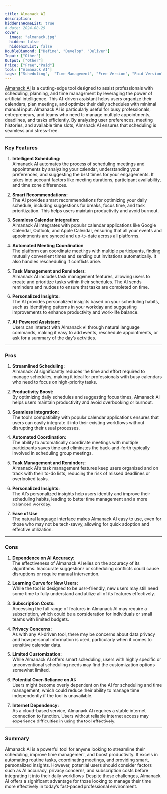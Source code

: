 ```yaml
---

title: Almanack AI  
description:  
hiddenInHomeList: true  
# date: 2024-08-29  
cover:  
  image: "almanack.jpg"  
  hidden: false  
  hiddenInList: false  
DoubleDiamond: ["Define", "Develop", "Deliver"]
Input: ["Other"]
Output: ["Other"]
Price: ["Free","Paid"]
tool: ["Almanack AI"]  
tags: ["Scheduling",  "Time Management", "Free Version", "Paid Version"]
---
```


[Almanack AI](https://almanack.ai/) is a cutting-edge tool designed to assist professionals with scheduling, planning, and time management by leveraging the power of artificial intelligence. This AI-driven assistant helps users organize their calendars, plan meetings, and optimize their daily schedules with minimal manual input. Almanack AI is particularly useful for busy professionals, entrepreneurs, and teams who need to manage multiple appointments, deadlines, and tasks efficiently. By analyzing user preferences, meeting histories, and available time slots, Almanack AI ensures that scheduling is seamless and stress-free.

---

### **Key Features**

1. **Intelligent Scheduling:**  
   Almanack AI automates the process of scheduling meetings and appointments by analyzing your calendar, understanding your preferences, and suggesting the best times for your engagements. It takes into account factors like meeting durations, participant availability, and time zone differences.

2. **Smart Recommendations:**  
   The AI provides smart recommendations for optimizing your daily schedule, including suggestions for breaks, focus time, and task prioritization. This helps users maintain productivity and avoid burnout.

3. **Seamless Calendar Integration:**  
   Almanack AI integrates with popular calendar applications like Google Calendar, Outlook, and Apple Calendar, ensuring that all your events and appointments are synced and up-to-date across all platforms.

4. **Automated Meeting Coordination:**  
   The platform can coordinate meetings with multiple participants, finding mutually convenient times and sending out invitations automatically. It also handles rescheduling if conflicts arise.

5. **Task Management and Reminders:**  
   Almanack AI includes task management features, allowing users to create and prioritize tasks within their schedules. The AI sends reminders and nudges to ensure that tasks are completed on time.

6. **Personalized Insights:**  
   The AI provides personalized insights based on your scheduling habits, such as identifying patterns in your workday and suggesting improvements to enhance productivity and work-life balance.

7. **AI-Powered Assistant:**  
   Users can interact with Almanack AI through natural language commands, making it easy to add events, reschedule appointments, or ask for a summary of the day’s activities.

---

### **Pros**

1. **Streamlined Scheduling:**  
   Almanack AI significantly reduces the time and effort required to manage schedules, making it ideal for professionals with busy calendars who need to focus on high-priority tasks.

2. **Productivity Boost:**  
   By optimizing daily schedules and suggesting focus times, Almanack AI helps users maintain productivity and avoid overbooking or burnout.

3. **Seamless Integration:**  
   The tool’s compatibility with popular calendar applications ensures that users can easily integrate it into their existing workflows without disrupting their usual processes.

4. **Automated Coordination:**  
   The ability to automatically coordinate meetings with multiple participants saves time and eliminates the back-and-forth typically involved in scheduling group meetings.

5. **Task Management and Reminders:**  
   Almanack AI’s task management features keep users organized and on track with their to-do lists, reducing the risk of missed deadlines or overlooked tasks.

6. **Personalized Insights:**  
   The AI’s personalized insights help users identify and improve their scheduling habits, leading to better time management and a more balanced workday.

7. **Ease of Use**  
   The natural language interface makes Almanack AI easy to use, even for those who may not be tech-savvy, allowing for quick adoption and effective utilization.

---

### **Cons**

1. **Dependence on AI Accuracy:**  
   The effectiveness of Almanack AI relies on the accuracy of its algorithms. Inaccurate suggestions or scheduling conflicts could cause disruptions or require manual intervention.

2. **Learning Curve for New Users:**  
   While the tool is designed to be user-friendly, new users may still need some time to fully understand and utilize all of its features effectively.

3. **Subscription Costs:**  
   Accessing the full range of features in Almanack AI may require a subscription, which could be a consideration for individuals or small teams with limited budgets.

4. **Privacy Concerns:**  
   As with any AI-driven tool, there may be concerns about data privacy and how personal information is used, particularly when it comes to sensitive calendar data.

5. **Limited Customization:**  
   While Almanack AI offers smart scheduling, users with highly specific or unconventional scheduling needs may find the customization options somewhat limited.

6. **Potential Over-Reliance on AI:**  
   Users might become overly dependent on the AI for scheduling and time management, which could reduce their ability to manage time independently if the tool is unavailable.

7. **Internet Dependency:**  
   As a cloud-based service, Almanack AI requires a stable internet connection to function. Users without reliable internet access may experience difficulties in using the tool effectively.

---

### **Summary**

Almanack AI is a powerful tool for anyone looking to streamline their scheduling, improve time management, and boost productivity. It excels in automating routine tasks, coordinating meetings, and providing smart, personalized insights. However, potential users should consider factors such as AI accuracy, privacy concerns, and subscription costs before integrating it into their daily workflows. Despite these challenges, Almanack AI offers a significant advantage for those looking to manage their time more effectively in today’s fast-paced professional environment.
